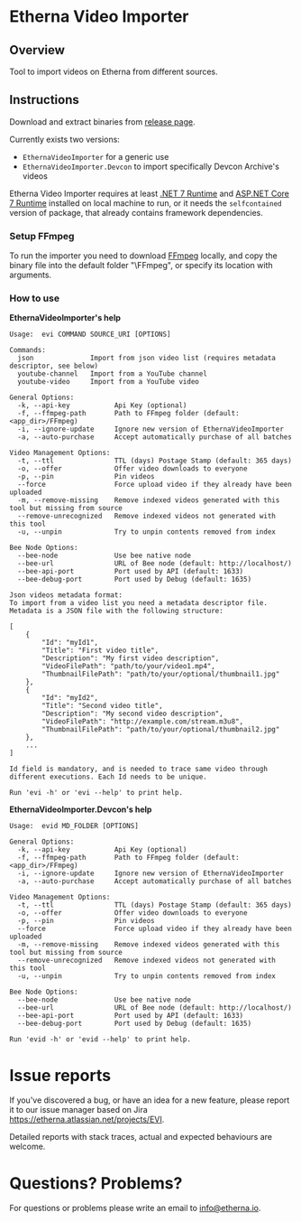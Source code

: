 # Etherna Video Importer

## Overview
Tool to import videos on Etherna from different sources.

## Instructions
Download and extract binaries from [release page](https://github.com/Etherna/etherna-video-importer/releases).

Currently exists two versions:
* `EthernaVideoImporter` for a generic use
* `EthernaVideoImporter.Devcon` to import specifically Devcon Archive's videos

Etherna Video Importer requires at least [.NET 7 Runtime](https://dotnet.microsoft.com/download/dotnet/7.0) and [ASP.NET Core 7 Runtime](https://dotnet.microsoft.com/download/dotnet/7.0) installed on local machine to run, or it needs the `selfcontained` version of package, that already contains framework dependencies.

### Setup FFmpeg
To run the importer you need to download [FFmpeg](https://ffmpeg.org/download.html) locally, and copy the binary file into the default folder "\FFmpeg", or specify its location with arguments.

### How to use

**EthernaVideoImporter's help**
```
Usage:  evi COMMAND SOURCE_URI [OPTIONS]

Commands:
  json              Import from json video list (requires metadata descriptor, see below)
  youtube-channel   Import from a YouTube channel
  youtube-video     Import from a YouTube video

General Options:
  -k, --api-key           Api Key (optional)
  -f, --ffmpeg-path       Path to FFmpeg folder (default: <app_dir>/FFmpeg)
  -i, --ignore-update     Ignore new version of EthernaVideoImporter
  -a, --auto-purchase     Accept automatically purchase of all batches

Video Management Options:
  -t, --ttl               TTL (days) Postage Stamp (default: 365 days)
  -o, --offer             Offer video downloads to everyone
  -p, --pin               Pin videos
  --force                 Force upload video if they already have been uploaded
  -m, --remove-missing    Remove indexed videos generated with this tool but missing from source
  --remove-unrecognized   Remove indexed videos not generated with this tool
  -u, --unpin             Try to unpin contents removed from index

Bee Node Options:
  --bee-node              Use bee native node
  --bee-url               URL of Bee node (default: http://localhost/)
  --bee-api-port          Port used by API (default: 1633)
  --bee-debug-port        Port used by Debug (default: 1635)

Json videos metadata format:
To import from a video list you need a metadata descriptor file. Metadata is a JSON file with the following structure:

[
    {
        "Id": "myId1",
        "Title": "First video title",
        "Description": "My first video description",
        "VideoFilePath": "path/to/your/video1.mp4",
        "ThumbnailFilePath": "path/to/your/optional/thumbnail1.jpg"
    },
    {
        "Id": "myId2",
        "Title": "Second video title",
        "Description": "My second video description",
        "VideoFilePath": "http://example.com/stream.m3u8",
        "ThumbnailFilePath": "path/to/your/optional/thumbnail2.jpg"
    },
    ...
]

Id field is mandatory, and is needed to trace same video through different executions. Each Id needs to be unique.

Run 'evi -h' or 'evi --help' to print help.
```

**EthernaVideoImporter.Devcon's help**
```
Usage:  evid MD_FOLDER [OPTIONS]

General Options:
  -k, --api-key           Api Key (optional)
  -f, --ffmpeg-path       Path to FFmpeg folder (default: <app_dir>/FFmpeg)
  -i, --ignore-update     Ignore new version of EthernaVideoImporter
  -a, --auto-purchase     Accept automatically purchase of all batches

Video Management Options:
  -t, --ttl               TTL (days) Postage Stamp (default: 365 days)
  -o, --offer             Offer video downloads to everyone
  -p, --pin               Pin videos
  --force                 Force upload video if they already have been uploaded
  -m, --remove-missing    Remove indexed videos generated with this tool but missing from source
  --remove-unrecognized   Remove indexed videos not generated with this tool
  -u, --unpin             Try to unpin contents removed from index

Bee Node Options:
  --bee-node              Use bee native node
  --bee-url               URL of Bee node (default: http://localhost/)
  --bee-api-port          Port used by API (default: 1633)
  --bee-debug-port        Port used by Debug (default: 1635)

Run 'evid -h' or 'evid --help' to print help.
```

# Issue reports
If you've discovered a bug, or have an idea for a new feature, please report it to our issue manager based on Jira https://etherna.atlassian.net/projects/EVI.

Detailed reports with stack traces, actual and expected behaviours are welcome.

# Questions? Problems?
For questions or problems please write an email to [info@etherna.io](mailto:info@etherna.io).
